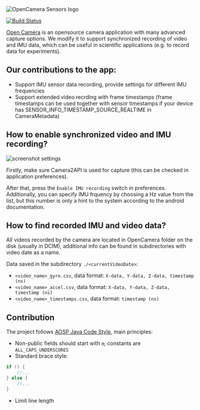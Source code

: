 ![OpenCamera Sensors logo](https://imgur.com/NnS1NW5.png)

[![Build Status](https://travis-ci.org/azaat/OpenCamera-Sensors.svg?branch=master)](https://travis-ci.org/azaat/OpenCamera-Sensors)

[Open Camera](https://opencamera.org.uk/) is an opensource camera application with many advanced capture options. We modify it to support synchronized recording of video and IMU data, which can be useful in scientific applications (e.g. to record data for experiments).

## Our contributions to the app:

- Support IMU sensor data recording, provide settings for different IMU frequencies
- Support extended video recrding with frame timestamps (frame timestamps can be used together with sensor timestamps if your device has SENSOR_INFO_TIMESTAMP_SOURCE_REALTIME in CameraMetadata)

## How to enable synchronized video and IMU recording?

![screenshot settings](https://imgur.com/BytzCvA.png)

Firstly, make sure Camera2API is used for capture (this can be checked in application preferences).

After that, press the ```Enable IMU recording``` switch in preferences. Additionally, you can specify IMU frquency by choosing a Hz value from the list, but this number is only a hint to the system according to the android documentation.

## How to find recorded IMU and video data?

All videos recorded by the camera are located in OpenCamera folder on the disk (usually in DCIM), additional info can be found in subdirectories with video date as a name. 

Data saved in the subdirectory ```./<currentVideoDate>```:

- ```<video_name>_gyro.csv```, data format: ```X-data, Y-data, Z-data, timestamp (ns)```
- ```<video_name>_accel.csv```, data format: ```X-data, Y-data, Z-data, timestamp (ns)```
- ```<video_name>_timestamps.csv```, data format: ```timestamp (ns)```

## Contribution

The project follows [AOSP Java Code Style](https://source.android.com/setup/contribute/code-style), main principles:

- Non-public fields should start with ```m```, constants are ```ALL_CAPS_UNDERSCORES``` 
- Standard brace style:
```java
if () {
    //...
} else {
    //...
}
```
- Limit line length
